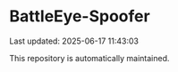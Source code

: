 # BattleEye-Spoofer

Last updated: 2025-06-17 11:43:03

This repository is automatically maintained.
